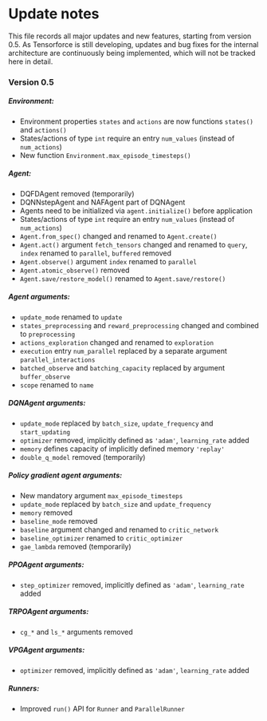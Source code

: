 # Update notes

This file records all major updates and new features, starting from version 0.5. As Tensorforce is still developing, updates and bug fixes for the internal architecture are continuously being implemented, which will not be tracked here in detail.




### Version 0.5

##### Environment:

- Environment properties `states` and `actions` are now functions `states()` and `actions()`
- States/actions of type `int` require an entry `num_values` (instead of `num_actions`)
- New function `Environment.max_episode_timesteps()`

##### Agent:

- DQFDAgent removed (temporarily)
- DQNNstepAgent and NAFAgent part of DQNAgent
- Agents need to be initialized via `agent.initialize()` before application
- States/actions of type `int` require an entry `num_values` (instead of `num_actions`)
- `Agent.from_spec()` changed and renamed to `Agent.create()`
- `Agent.act()` argument `fetch_tensors` changed and renamed to `query`, `index` renamed to `parallel`, `buffered` removed
- `Agent.observe()` argument `index` renamed to `parallel`
- `Agent.atomic_observe()` removed
- `Agent.save/restore_model()` renamed to `Agent.save/restore()`

##### Agent arguments:

- `update_mode` renamed to `update`
- `states_preprocessing` and `reward_preprocessing` changed and combined to `preprocessing`
- `actions_exploration` changed and renamed to `exploration`
- `execution` entry `num_parallel` replaced by a separate argument `parallel_interactions`
- `batched_observe` and `batching_capacity` replaced by argument `buffer_observe`
- `scope` renamed to `name`

##### DQNAgent arguments:

- `update_mode` replaced by `batch_size`, `update_frequency` and `start_updating`
- `optimizer` removed, implicitly defined as `'adam'`, `learning_rate` added
- `memory` defines capacity of implicitly defined memory `'replay'`
- `double_q_model` removed (temporarily)

##### Policy gradient agent arguments:

- New mandatory argument `max_episode_timesteps`
- `update_mode` replaced by `batch_size` and `update_frequency`
- `memory` removed
- `baseline_mode` removed
- `baseline` argument changed and renamed to `critic_network`
- `baseline_optimizer` renamed to `critic_optimizer`
- `gae_lambda` removed (temporarily)

##### PPOAgent arguments:
- `step_optimizer` removed, implicitly defined as `'adam'`, `learning_rate` added

##### TRPOAgent arguments:
- `cg_*` and `ls_*` arguments removed

##### VPGAgent arguments:
- `optimizer` removed, implicitly defined as `'adam'`, `learning_rate` added

##### Runners:
- Improved `run()` API for `Runner` and `ParallelRunner`
